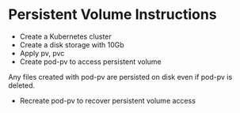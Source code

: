 # Persistent Volume Instructions

- Create a Kubernetes cluster
- Create a disk storage with 10Gb
- Apply pv, pvc
- Create pod-pv to access persistent volume

Any files created with pod-pv are persisted on disk even if pod-pv is deleted.

- Recreate pod-pv to recover persistent volume access
